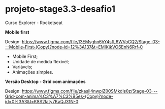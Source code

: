 # projeto-stage3.3-desafio1
Curso Explorer - Rocketseat

**Mobile first**

Design: https://www.figma.com/file/I3EMsghn6hY4sfL6WVoGQ2/Stage-03---Mobile-First-(Copy)?node-id=12%3A137&t=EMIKjkVO6EnN6Rrf-0

- Mobile First;
- Unidade de medida flexível;
- Variáveis;
- Animações simples.

**Versão Desktop - Grid com animações**

Design: https://www.figma.com/file/zkasil4nwpiZ00SMkdls0z/Stage-03---Grid-com-anima%C3%A7%C3%B5es-(Copy)?node-id=0%3A3&t=K8S2Iaty7KaQJ31N-0
